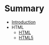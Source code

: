 # Summary

* [Introduction](README.md)
* HTML
    * [HTML](notes/html.md)
    * [HTML5](notes/html5.md)
